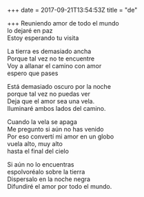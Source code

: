 +++
date = 2017-09-21T13:54:53Z
title = "de"

+++ 
Reuniendo amor de todo el mundo   
lo dejaré en paz   
Estoy esperando tu visita   
   
La tierra es demasiado ancha   
Porque tal vez no te encuentre   
Voy a allanar el camino con amor   
espero que pases   
   
Está demasiado oscuro por la noche   
porque tal vez no puedas ver   
Deja que el amor sea una vela.   
Iluminaré ambos lados del camino.   
   
Cuando la vela se apaga   
Me pregunto si aún no has venido   
Por eso convertí mi amor en un globo   
vuela alto, muy alto   
hasta el final del cielo   
   
Si aún no lo encuentras   
espolvoréalo sobre la tierra   
Dispersalo en la noche negra   
Difundiré el amor por todo el mundo.  